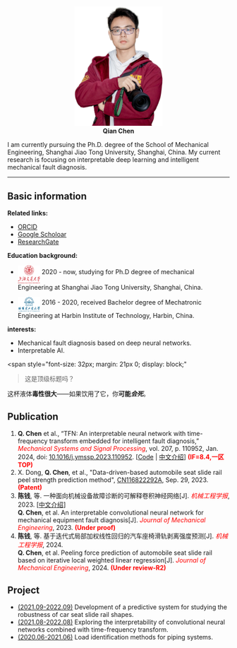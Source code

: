 <!-- # Homepage of Qian Chen -->

<div align='center'>
<img src="./images/DSC_4831_V1.png" width=200 alt="photo"/><br/>
<b>Qian Chen</b>
</div>

I am currently pursuing the Ph.D. degree of the School of Mechanical Engineering,
Shanghai Jiao Tong University, Shanghai, China. My current research is focusing on interpretable deep learning and intelligent mechanical fault diagnosis.

---

## Basic information

**Related links:**

* [ORCID](https://orcid.org/0000-0002-3094-5529)
* [Google Scholoar](https://scholar.google.com/citations?hl=en&user=YXvtdq4AAAAJ)
* [ResearchGate](https://www.researchgate.net/profile/Chen-Qian-66)


**Education background:**

* <img src="./images/SJTU.png" width=50 alt="profile"  align='middle'/> 2020 - now, studying for Ph.D degree of mechanical Engineering at Shanghai Jiao Tong University, Shanghai, China.

* <img src="./images/HIT.png" width=50 alt="profile" align='middle'/> 2016 - 2020,  received Bachelor degree of Mechatronic Engineering at Harbin Institute of Technology, Harbin, China.



**interests:**

* Mechanical fault diagnosis based on deep neural networks.
* Interpretable AI.

<span style="font-size: 32px; margin: 21px 0; display: block;"
  >这是顶级标题吗？</span>
<p>
  这杯液体<strong>毒性很大</strong>——如果饮用了它，你<strong
    >可能<em>会死</em></strong
  >。
</p>


## Publication
 <!-- | Introduction -->
1. **Q. Chen** et al., “TFN: An interpretable neural network with time-frequency transform embedded for intelligent fault diagnosis,” <i><font color="red">Mechanical Systems and Signal Processing</font></i>, vol. 207, p. 110952, Jan. 2024, doi: [10.1016/j.ymssp.2023.110952](https://doi.org/10.1016/j.ymssp.2023.110952).  [[Code](https://github.com/ChenQian0618/TFN) \| [中文介绍](./publications/2024-MSSP-TFN-chinese.md)]  <strong><font color="red">(IF=8.4,一区TOP)</font></strong>
1. X. Dong, **Q. Chen**, et al., "Data-driven-based automobile seat slide rail peel strength prediction method", [CN116822292A](https://patents.google.com/patent/CN116822292A/en?oq=CN116822292A), Sep. 29, 2023. <strong><font color="red">(Patent)</font></strong>
1. **陈钱**, 等. 一种面向机械设备故障诊断的可解释卷积神经网络[J]. <i><font color="red">机械工程学报</font></i>, 2023. [[中文介绍](./publications/2024-机工报-ChirpletNN-chinese.md)] <br> **Q. Chen**, et al. An interpretable convolutional neural network for mechanical equipment fault diagnosis[J]. <i><font color="red">Journal of Mechanical Engineering</font></i>, 2023.  <strong><font color="red">(Under proof)</font></strong>
1. **陈钱**, 等. 基于迭代式局部加权线性回归的汽车座椅滑轨剥离强度预测[J]. <i><font color="red">机械工程学报</font></i>, 2024. <br>
**Q. Chen**, et al. Peeling force prediction of automobile seat slide rail based on iterative local weighted linear regression[J]. <i><font color="red">Journal of Mechanical Engineering</font></i>, 2024. <strong><font color="red">(Under review-R2)</font></strong>

## Project

* [(2021.09-2022.09)](./projects/202109_SlidePeelingForcePrediction.md) Development of a predictive system for studying the robustness of car seat slide rail shapes.
* [(2021.08-2022.08)](./projects/202108_TFN.md) Exploring the interpretability of convolutional neural networks combined with time-frequency transform.
* [(2020.06-2021.06)](./projects/202006_PipeLoadIdentification.md) Load identification methods for piping systems.

